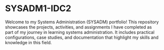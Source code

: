 # SYSADM1-IDC2

Welcome to my Systems Administration (SYSADM) portfolio! This repository showcases the projects, activities, and assignments I have completed as part of my journey in learning systems administration. It includes practical configurations, case studies, and documentation that highlight my skills and knowledge in this field.

